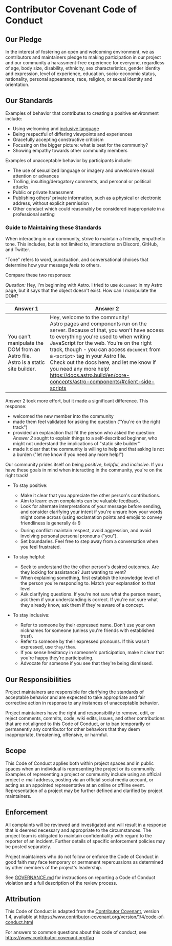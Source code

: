 # Contributor Covenant Code of Conduct

## Our Pledge

In the interest of fostering an open and welcoming environment, we as
contributors and maintainers pledge to making participation in our project and
our community a harassment-free experience for everyone, regardless of age, body
size, disability, ethnicity, sex characteristics, gender identity and expression,
level of experience, education, socio-economic status, nationality, personal
appearance, race, religion, or sexual identity and orientation.

## Our Standards

Examples of behavior that contributes to creating a positive environment
include:

- Using welcoming and [inclusive language](https://developers.google.com/style/inclusive-documentation)
- Being respectful of differing viewpoints and experiences
- Gracefully accepting constructive criticism
- Focusing on the bigger picture: what is best for the community?
- Showing empathy towards other community members

Examples of unacceptable behavior by participants include:

- The use of sexualized language or imagery and unwelcome sexual attention or
  advances
- Trolling, insulting/derogatory comments, and personal or political attacks
- Public or private harassment
- Publishing others' private information, such as a physical or electronic
  address, without explicit permission
- Other conduct which could reasonably be considered inappropriate in a
  professional setting

### Guide to Maintaining these Standards

When interacting in our community, strive to maintain a friendly, empathetic tone. This includes, but is not limited to, interactions on Discord, GitHub, and Twitter.

"Tone" refers to word, punctuation, and conversational choices that determine how your message _feels_ to others.

Compare these two responses:

_Question:_ Hey, I'm beginning with Astro. I tried to use `document` in my Astro page, but it says that the object doesn't exist. How can I manipulate the DOM?

| Answer 1 | Answer 2 |
| -- | -- |
| You can't manipulate the DOM from an Astro file. Astro is a static site builder. | Hey, welcome to the community! <br/> Astro pages and components run on the server. Because of that, you won't have access to everything you're used to when writing JavaScript for the web. You're on the right track, though - you can access `document` from a `<script>` tag in your Astro file. <br/> Check out the docs here, and let me know if you need any more help! https://docs.astro.build/en/core-concepts/astro-components/#client-side-scripts |

Answer 2 took more effort, but it made a significant difference. This response:

- welcomed the new member into the community
- made them feel validated for asking the question ("You're on the right track")
- provided an explanation that fit the person who asked the question: _Answer 2_ sought to explain things to a self-described beginner, who might not understand the implications of "static site builder"
- made it clear that the community is willing to help and that asking is not a burden ("let me know if you need any more help!")

Our community prides itself on being _positive_, _helpful_, and _inclusive_. If you have these goals in mind when interacting in the community, you're on the right track!

- To stay positive:

  - Make it clear that you appreciate the other person's contributions.
  - Aim to learn: even complaints can be valuable feedback.
  - Look for alternate interpretations of your message before sending, and consider clarifying your intent if you're unsure how your words might come across (using exclamation points and emojis to convey friendliness is generally 👍 !)
  - During conflict: maintain respect, avoid aggression, and avoid involving personal personal pronouns ("you").
  - Set boundaries. Feel free to step away from a conversation when you feel frustrated.

- To stay helpful:

  - Seek to understand the the other person's desired outcomes. Are they looking for assistance? Just wanting to vent?
  - When explaining something, first establish the knowledge level of the person you're responding to. Match your explanation to that level.
  - Ask clarifying questions. If you're not sure what the person meant, ask them if your understanding is correct. If you're not sure what they already know, ask them if they're aware of a concept.

- To stay inclusive:

  - Refer to someone by their expressed name. Don't use your own nicknames for someone (unless you're friends with established trust).
  - Refer to someone by their expressed pronouns. If this wasn't expressed, use `they/them`.
  - If you sense hesitancy in someone's participation, make it clear that you're happy they're participating.
  - Advocate for someone if you see that they're being dismissed.

## Our Responsibilities

Project maintainers are responsible for clarifying the standards of acceptable
behavior and are expected to take appropriate and fair corrective action in
response to any instances of unacceptable behavior.

Project maintainers have the right and responsibility to remove, edit, or
reject comments, commits, code, wiki edits, issues, and other contributions
that are not aligned to this Code of Conduct, or to ban temporarily or
permanently any contributor for other behaviors that they deem inappropriate,
threatening, offensive, or harmful.

## Scope

This Code of Conduct applies both within project spaces and in public spaces
when an individual is representing the project or its community. Examples of
representing a project or community include using an official project e-mail
address, posting via an official social media account, or acting as an appointed
representative at an online or offline event. Representation of a project may be
further defined and clarified by project maintainers.

## Enforcement

All complaints will be reviewed and investigated and will result in a response that
is deemed necessary and appropriate to the circumstances. The project team is
obligated to maintain confidentiality with regard to the reporter of an incident.
Further details of specific enforcement policies may be posted separately.

Project maintainers who do not follow or enforce the Code of Conduct in good
faith may face temporary or permanent repercussions as determined by other
members of the project's leadership.

See [GOVERNANCE.md](GOVERNANCE.md#Moderation) for instructions on reporting a Code of Conduct violation and a full description of the review process.

## Attribution

This Code of Conduct is adapted from the [Contributor Covenant][homepage], version 1.4,
available at https://www.contributor-covenant.org/version/1/4/code-of-conduct.html

[homepage]: https://www.contributor-covenant.org

For answers to common questions about this code of conduct, see
https://www.contributor-covenant.org/faq
